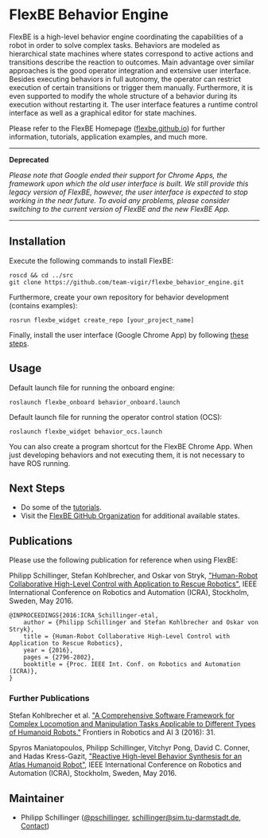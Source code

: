 # FlexBE Behavior Engine
FlexBE is a high-level behavior engine coordinating the capabilities of a robot in order to solve complex tasks.
Behaviors are modeled as hierarchical state machines where states correspond to active actions and transitions describe the reaction to outcomes.
Main advantage over similar approaches is the good operator integration and extensive user interface.
Besides executing behaviors in full autonomy, the operator can restrict execution of certain transitions or trigger them manually.
Furthermore, it is even supported to modify the whole structure of a behavior during its execution without restarting it.
The user interface features a runtime control interface as well as a graphical editor for state machines.

Please refer to the FlexBE Homepage ([flexbe.github.io](http://flexbe.github.io)) for further information, tutorials, application examples, and much more.

---

**Deprecated**

*Please note that Google ended their support for Chrome Apps, the framework upon which the old user interface is built. We still provide this legacy version of FlexBE, however, the user interface is expected to stop working in the near future. To avoid any problems, please consider switching to the current version of FlexBE and the new FlexBE App.*

---


## Installation

Execute the following commands to install FlexBE:

    roscd && cd ../src
    git clone https://github.com/team-vigir/flexbe_behavior_engine.git
    
Furthermore, create your own repository for behavior development (contains examples):
    
    rosrun flexbe_widget create_repo [your_project_name]
    
Finally, install the user interface (Google Chrome App) by following [these steps](http://philserver.bplaced.net/fbe/download.php).

## Usage

Default launch file for running the onboard engine:

    roslaunch flexbe_onboard behavior_onboard.launch
    
Default launch file for running the operator control station (OCS):

    roslaunch flexbe_widget behavior_ocs.launch
    
You can also create a program shortcut for the FlexBE Chrome App. When just developing behaviors and not executing them, it is not necessary to have ROS running.

## Next Steps

- Do some of the [tutorials](http://philserver.bplaced.net/fbe/documentation.php).
- Visit the [FlexBE GitHub Organization](https://github.com/FlexBE) for additional available states.

## Publications

Please use the following publication for reference when using FlexBE:

Philipp Schillinger, Stefan Kohlbrecher, and Oskar von Stryk, ["Human-Robot Collaborative High-Level Control with Application to Rescue Robotics"](http://dx.doi.org/10.1109/ICRA.2016.7487442), IEEE International Conference on Robotics and Automation (ICRA), Stockholm, Sweden, May 2016.

    @INPROCEEDINGS{2016:ICRA_Schillinger-etal,
        author = {Philipp Schillinger and Stefan Kohlbrecher and Oskar von Stryk},
        title = {Human-Robot Collaborative High-Level Control with Application to Rescue Robotics},
        year = {2016},
        pages = {2796-2802},
        booktitle = {Proc. IEEE Int. Conf. on Robotics and Automation (ICRA)},
    }

### Further Publications

Stefan Kohlbrecher et al. ["A Comprehensive Software Framework for Complex Locomotion and Manipulation Tasks Applicable to Different Types of Humanoid Robots."](http://dx.doi.org/10.3389/frobt.2016.00031) Frontiers in Robotics and AI 3 (2016): 31.

Spyros Maniatopoulos, Philipp Schillinger, Vitchyr Pong, David C. Conner, and Hadas Kress-Gazit, ["Reactive High-level Behavior Synthesis for an Atlas Humanoid Robot"](http://dx.doi.org/10.1109/ICRA.2016.7487613), IEEE International Conference on Robotics and Automation (ICRA), Stockholm, Sweden, May 2016.

## Maintainer

- Philipp Schillinger ([@pschillinger](https://github.com/pschillinger), schillinger@sim.tu-darmstadt.de, [Contact](http://philserver.bplaced.net/fbe/contact.php))
